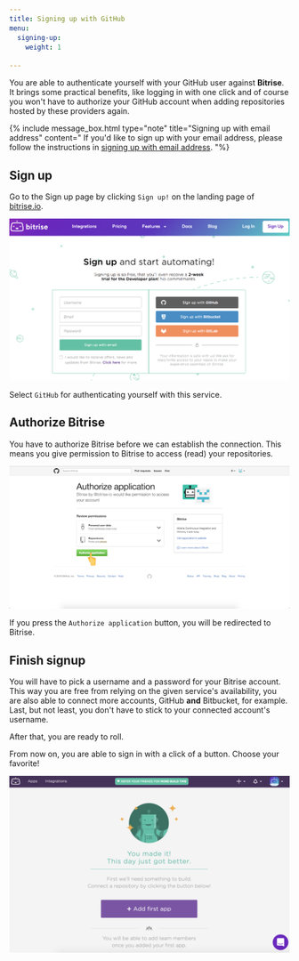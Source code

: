 ```yaml
---
title: Signing up with GitHub
menu:
  signing-up:
    weight: 1

---
```

You are able to authenticate yourself with your GitHub user against **Bitrise**. It brings some practical benefits, like logging in with one click and of course you won't have to authorize your GitHub account when adding repositories hosted by these providers again.

{% include message_box.html type="note" title="Signing up with email address" content=" If you'd like to sign up with your email address, please follow the instructions in [signing up with email address](/getting-started/signing-up/signing-up-with-email). "%} 

## Sign up

Go to the Sign up page by clicking `Sign up!` on the landing page of [bitrise.io](https://bitrise.io).

![Screenshot](/img/signing-up/sign-up-bitrise.png)

Select `GitHub` for authenticating yourself with this service.

## Authorize Bitrise

You have to authorize Bitrise before we can establish the connection. This means you give permission to Bitrise to access (read) your repositories.

![Screenshot](/img/signing-up/github_authorization.png)

If you press the `Authorize application` button, you will be redirected to Bitrise.

## Finish signup

You will have to pick a username and a password for your Bitrise account. This way you are free from relying on the given service's availability, you are also able to connect more accounts, GitHub **and** Bitbucket, for example. Last, but not least, you don't have to stick to your connected account's username.

After that, you are ready to roll.

From now on, you are able to sign in with a click of a button. Choose your favorite!

![Screenshot](/img/signing-up/signup_success.png)